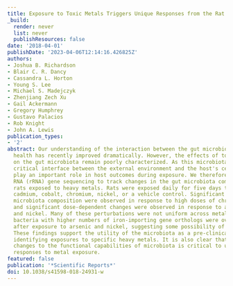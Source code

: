 ```yaml
---
title: Exposure to Toxic Metals Triggers Unique Responses from the Rat Gut Microbiota
_build:
  render: never
  list: never
  publishResources: false
date: '2018-04-01'
publishDate: '2023-04-06T12:14:16.426825Z'
authors:
- Joshua B. Richardson
- Blair C. R. Dancy
- Cassandra L. Horton
- Young S. Lee
- Michael S. Madejczyk
- Zhenjiang Zech Xu
- Gail Ackermann
- Gregory Humphrey
- Gustavo Palacios
- Rob Knight
- John A. Lewis
publication_types:
- '2'
abstract: Our understanding of the interaction between the gut microbiota and host
  health has recently improved dramatically. However, the effects of toxic metal exposure
  on the gut microbiota remain poorly characterized. As this microbiota creates a
  critical interface between the external environment and the host's cells, it may
  play an important role in host outcomes during exposure. We therefore used 16S ribosomal
  RNA (rRNA) gene sequencing to track changes in the gut microbiota composition of
  rats exposed to heavy metals. Rats were exposed daily for five days to arsenic,
  cadmium, cobalt, chromium, nickel, or a vehicle control. Significant changes to
  microbiota composition were observed in response to high doses of chromium and cobalt,
  and significant dose-dependent changes were observed in response to arsenic, cadmium
  and nickel. Many of these perturbations were not uniform across metals. However,
  bacteria with higher numbers of iron-importing gene orthologs were overly represented
  after exposure to arsenic and nickel, suggesting some possibility of a shared response.
  These findings support the utility of the microbiota as a pre-clinical tool for
  identifying exposures to specific heavy metals. It is also clear that characterizing
  changes to the functional capabilities of microbiota is critical to understanding
  responses to metal exposure.
featured: false
publication: '*Scientific Reports*'
doi: 10.1038/s41598-018-24931-w
---
```


